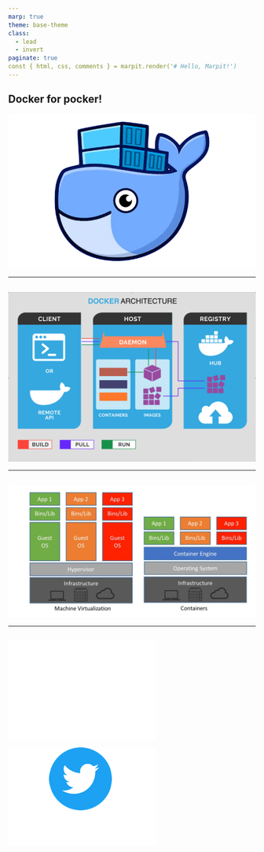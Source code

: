 ```yaml
---
marp: true
theme: base-theme
class:
  - lead
  - invert
paginate: true
const { html, css, comments } = marpit.render('# Hello, Marpit!')
---
```

## Docker for pocker!
![bg](img/docker-macos-installation-kubernetes-png-favpng-tT8LiM8QzCW8knzBfPvVDF4af.png)
 
 ---
 ## 
 ![bg contain](img/dockerarchitecture.png)

<!--
Så hva er en container?​
​
En container inneholder et helt runtime environment:​
- binærfiler​
- konfigurasjon​
- dependencies​
- Libraries​
Når du bundler alt dette sammen så får du et containerimaget.​
​
Så når du skal fyre opp en container i docker så må du først bygge eller pulle et container image fra et image registry​
Et Image registry kan være hostet på en server, on prem eller I skya​
Default så henter docker dette fra dockerhub.com​
-->
---
## 
![bg contain](img/vmvscont.jpeg)
<!--
En container deler kernel med host operativsystemet, men i read only.​
Flere containere kan kjøres på samme host, Men de er fortsatt isolert fra hverandre.​
​
Continere er "stateless", det vil si at hver gang du stopper og starter en container så​
vil den ikke ha lagret endringer som har skjedd underveis. Men du kan tildele ​
mounts eller volumes sånn at containeren har mulighet til og skrive til presitant storage.​
​
Fordi containere deler host operativsystemet, bruker hver container betydlig mindre ressurser ​
en feks pr VM​
​
En av de største fordelene med containere er at man får samme resulat på forskjellige systemer.​
Feks, kan du utvikle en container på laptopen din og flytte den til en server on-prem eller i skya..​
-->

---
##
<!-- backgroundColor: black -->
![bg auto](img/GitHub-Mark-Light-120px-plus-link.png)

![bg auto left:100%](img/Twitter-Mark-Light-120px-plus-link.png)


